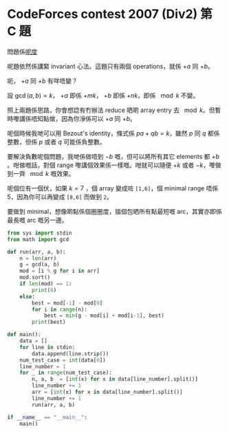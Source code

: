 # CodeForces contest 2007 (Div2) 第 C 題

問題係[呢度](https://codeforces.com/contest/2007/problem/C)

呢題依然係講緊 invariant 心法。這題只有兩個 operations，就係 $+a$ 同 $+b$。

呃， $+a$ 同 $+b$ 有咩唔變？

設 $\gcd(a,b)=k$， $+a$ 即係 $+mk$， $+b$ 即係 $+nk$，即係 $\mod k$ 不變。

照上兩題係思路，你會想諗有冇辦法 reduce 晒啲 array entry 去 $\mod k$。但暫時嚟講係唔知點做，因為你淨係可以 $+a$ 同 $+b$。

呢個時候我哋可以用 Bezout's identity，條式係 $pa+qb = k$，雖然 $p$ 同 $q$ 都係整數，但係 $p$ 或者 $q$ 可能係負整數。

要解決負數呢個問題，我哋係做唔到 $-b$ 嘅，但可以將所有其它 elements 都 $+b$ 。咁做嘅話，對個 range 嚟講個效果係一樣嘅。咁就可以隨便 $+k$ 或者 $-k$，嚟做到一齊 $\mod k$ 嘅效果。

呢個位有一個伏，如果 $k=7$ ，個 array 變成咗 `[1,6]`，個 minimal range 唔係 5，因為你可以再變成 `[8,6]` 而做到 `2`。

要做到 minimal，想像啲點係個圈圈度，搵個包晒所有點最短嘅 arc，其實亦即係最長嘅 arc 嘅另一邊。

```py
from sys import stdin
from math import gcd

def run(arr, a, b):    
    n = len(arr)
    g = gcd(a, b)
    mod = [i % g for i in arr]
    mod.sort()
    if len(mod) == 1:
        print(0)
    else:
        best = mod[-1] - mod[0]
        for i in range(n):
            best = min(g - mod[i] + mod[i-1], best)
        print(best)

def main():
    data = []
    for line in stdin:
        data.append(line.strip())
    num_test_case = int(data[0])
    line_number = 1
    for _ in range(num_test_case):
        n, a, b  = [int(x) for x in data[line_number].split()]
        line_number += 1
        arr = [int(x) for x in data[line_number].split()]
        line_number += 1
        run(arr, a, b)

if __name__ == "__main__":
    main()
```